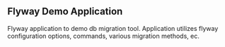 ## Flyway Demo Application

Flyway application to demo db migration tool. Application utilizes flyway configuration options, commands, various migration methods, ec.